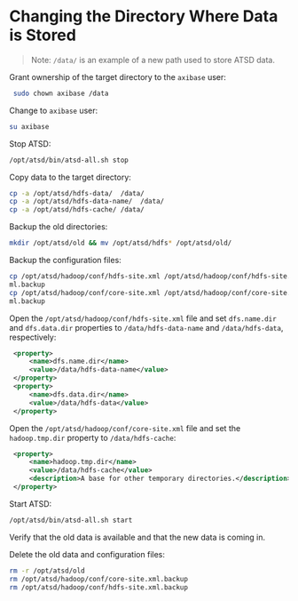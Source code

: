 # Changing the Directory Where Data is Stored


> Note: `/data/` is an example of a new path used to store ATSD data.

Grant ownership of the target directory to the `axibase` user:

```sh
 sudo chown axibase /data
```
 

Change to `axibase` user:

```sh
su axibase
```


Stop ATSD:


```sh
/opt/atsd/bin/atsd-all.sh stop
```


Copy data to the target directory:


```sh
cp -a /opt/atsd/hdfs-data/  /data/
cp -a /opt/atsd/hdfs-data-name/  /data/
cp -a /opt/atsd/hdfs-cache/ /data/
```

Backup the old directories:

```sh
mkdir /opt/atsd/old && mv /opt/atsd/hdfs* /opt/atsd/old/
```

Backup the configuration files:

```sh
cp /opt/atsd/hadoop/conf/hdfs-site.xml /opt/atsd/hadoop/conf/hdfs-site.x 
ml.backup                         
cp /opt/atsd/hadoop/conf/core-site.xml /opt/atsd/hadoop/conf/core-site.x 
ml.backup
```

Open the `/opt/atsd/hadoop/conf/hdfs-site.xml` file and set `dfs.name.dir`
and `dfs.data.dir` properties to `/data/hdfs-data-name` and
`/data/hdfs-data`, respectively:

```xml
 <property>
     <name>dfs.name.dir</name>
     <value>/data/hdfs-data-name</value>
 </property>
 <property>
     <name>dfs.data.dir</name>
     <value>/data/hdfs-data</value>
 </property>
```

Open the `/opt/atsd/hadoop/conf/core-site.xml` file and set the `hadoop.tmp.dir`
property to `/data/hdfs-cache`:

```xml
 <property>
     <name>hadoop.tmp.dir</name>
     <value>/data/hdfs-cache</value>
     <description>A base for other temporary directories.</description>
 </property>
```

Start ATSD:

```sh
/opt/atsd/bin/atsd-all.sh start   
```

Verify that the old data is available and that the new data is coming in.

Delete the old data and configuration files:

```sh
rm -r /opt/atsd/old               
rm /opt/atsd/hadoop/conf/core-site.xml.backup                            
rm /opt/atsd/hadoop/conf/hdfs-site.xml.backup                            
```
